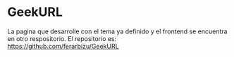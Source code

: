 # GeekURL

La pagina que desarrolle con el tema ya definido y el frontend se encuentra en otro respositorio.
El repositorio es: https://github.com/ferarbizu/GeekURL
